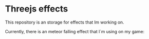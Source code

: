 # Threejs effects

This repository is an storage for effects that Im working on.

Currently, there is an meteor falling effect that I`m using on my game:
